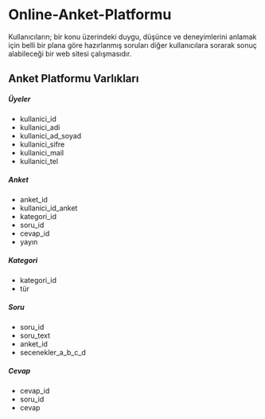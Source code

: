 # Online-Anket-Platformu
Kullanıcıların; bir konu üzerindeki duygu, düşünce ve deneyimlerini anlamak için belli bir plana göre hazırlanmış soruları diğer kullanıcılara sorarak sonuç alabileceği bir web sitesi çalışmasıdır.


## Anket Platformu Varlıkları 

##### Üyeler
- kullanici_id
- kullanici_adi
- kullanici_ad_soyad
- kullanici_sifre
- kullanici_mail
- kullanici_tel

##### Anket
- anket_id
- kullanici_id_anket
- kategori_id
- soru_id
- cevap_id
- yayın

##### Kategori
- kategori_id
- tür

##### Soru
- soru_id
- soru_text
- anket_id
- secenekler_a_b_c_d

##### Cevap
- cevap_id
- soru_id
- cevap
